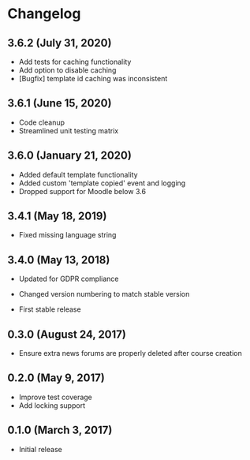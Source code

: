 # Changelog

## 3.6.2 (July 31, 2020)

- Add tests for caching functionality
- Add option to disable caching
- [Bugfix] template id caching was inconsistent

## 3.6.1 (June 15, 2020)

- Code cleanup
- Streamlined unit testing matrix

## 3.6.0 (January 21, 2020)

- Added default template functionality
- Added custom 'template copied' event and logging
- Dropped support for Moodle below 3.6

## 3.4.1 (May 18, 2019)

- Fixed missing language string

## 3.4.0 (May 13, 2018)

- Updated for GDPR compliance

- Changed version numbering to match stable version
- First stable release

## 0.3.0 (August 24, 2017)

- Ensure extra news forums are properly deleted after course creation

## 0.2.0 (May 9, 2017)

- Improve test coverage
- Add locking support

## 0.1.0 (March 3, 2017)

- Initial release
